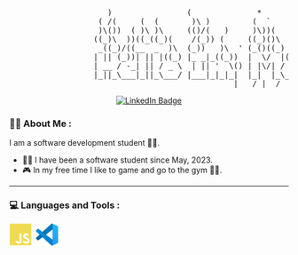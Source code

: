 <pre>
                     )                (              *                            
                   ( /(     (  (       )\ )         (  `                           
                   )\())  ( )\ )\     (()/(   )     )\))(      (   (  ( (          
                  ((_)\  ))((_((_)(    /(_)) (     ((_)()\  (  )(  )\))()\ )  (    
                   _((_)/((__  _  )\  (_))   )\  ' (_()((_) )\(()\((_))(()/(  )\ ) 
                  | || (_))| || |((_) |_ _|_((_))  |  \/  |((_)((_)(()(_)(_))_(_/( 
                  | __ / -_| || / _ \  | || '  \() | |\/| / _ | '_/ _` | || | ' \))
                  |_||_\___|_||_\___/ |___|_|_|_|  |_|  |_\___|_| \__, |\_, |_||_| 
                                                |___/ |__/       
</pre>

<div id="badges" align="center">
  <a href="https://www.linkedin.com/in/morgyn-peay-567560271/">
  <img src="https://img.shields.io/badge/LinkedIn-blue?logo=linkedin&logoColor=white&style=flat" alt="LinkedIn Badge"/>
  </a>
</div>

### :raising_hand_woman: About Me :

I am a software development student :woman_student:.

- :woman_technologist: I have been a software student since May, 2023.
- :video_game: In my free time I like to game and go to the gym :running_woman:.

---

### :computer: Languages and Tools :
<div>
  <img src="https://github.com/devicons/devicon/blob/master/icons/javascript/javascript-plain.svg" title="JavaScript" alt="JavaScript" width="40" height="40"/>&nbsp;
  <img src="https://github.com/devicons/devicon/blob/master/icons/vscode/vscode-original.svg" title="VSCode" alt="VSCode" width="40" height="40"/>&nbsp;
</div>
